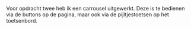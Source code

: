 Voor opdracht twee heb ik een carrousel uitgewerkt. Deze is te bedienen via de buttons op de pagina, maar ook via de pijltjestoetsen op het toetsenbord.
